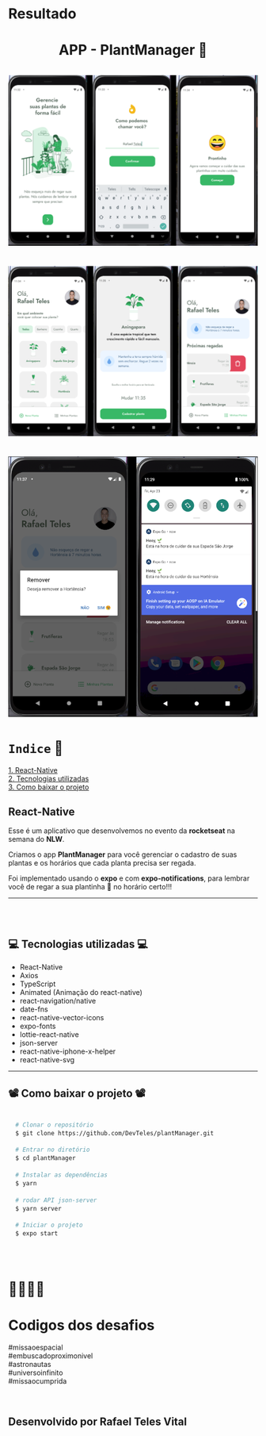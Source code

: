 # Resultado

<h1 align="center">  
  APP - PlantManager 🌱
  <br /> <br />
  <img src="src/assets/group1.png" />
  <br /> <br />
  <img src="src/assets/group2.png" />
  <br /> <br />
  <img src="src/assets/group3.png" />
</h1>

# `Indice` 📇

<a href="#React-Native">1. React-Native</a> <br />
<a href="#Tecnologias-utilizadas">2. Tecnologias utilizadas</a> <br />
<a href="#Como-baixar-o-projeto">3. Como baixar o projeto</a>

## React-Native

Esse é um aplicativo que desenvolvemos no evento da **rocketseat** na semana do **NLW**.

Criamos o app **PlantManager** para você gerenciar o cadastro de suas plantas e os horários que cada planta precisa ser regada.

Foi implementado usando o **expo** e com **expo-notifications**, para lembrar você de regar a sua plantinha 🌱 no horário certo!!!

---

<br /><br />

## 💻 Tecnologias utilizadas 💻

- React-Native
- Axios
- TypeScript
- Animated (Animação do react-native)
- react-navigation/native
- date-fns
- react-native-vector-icons
- expo-fonts
- lottie-react-native
- json-server
- react-native-iphone-x-helper
- react-native-svg

---

## 📽️ Como baixar o projeto 📽️

```bash

  # Clonar o repositório
  $ git clone https://github.com/DevTeles/plantManager.git

  # Entrar no diretório
  $ cd plantManager

  # Instalar as dependências
  $ yarn

  # rodar API json-server
  $ yarn server

  # Iniciar o projeto
  $ expo start

```

<br /><br />

# 🚀🚀🚀🚀

# Codigos dos desafios

#missaoespacial <br />
#embuscadoproximonivel<br />
#astronautas<br />
#universoinfinito<br />
#missaocumprida

<br />

## Desenvolvido por **Rafael Teles Vital**
